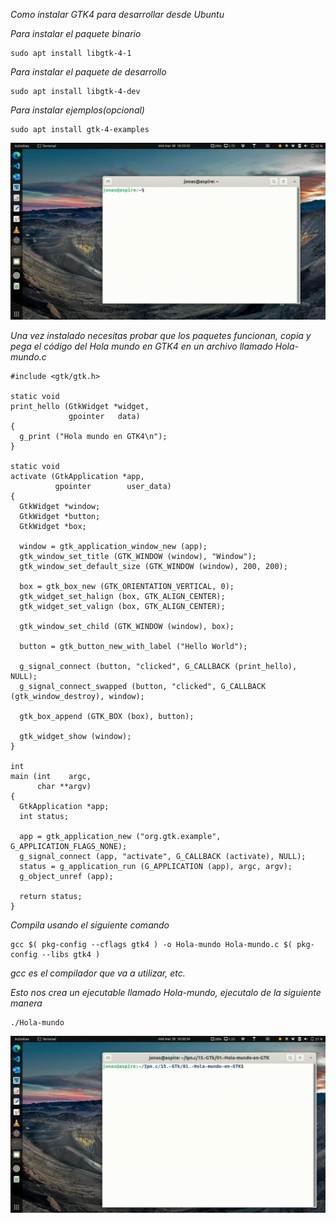 _Como instalar GTK4 para desarrollar desde Ubuntu_

_Para instalar el paquete binario_

```
sudo apt install libgtk-4-1
```
_Para instalar el paquete de desarrollo_

```
sudo apt install libgtk-4-dev
```

_Para instalar ejemplos(opcional)_

```
sudo apt install gtk-4-examples
```

![GTK-PreWork](/00.-Sources/gtkprework.gif)

_Una vez instalado necesitas probar que los paquetes funcionan, copia y pega el código del Hola mundo en GTK4 en un archivo llamado Hola-mundo.c_

```
#include <gtk/gtk.h>

static void
print_hello (GtkWidget *widget,
             gpointer   data)
{
  g_print ("Hola mundo en GTK4\n");
}

static void
activate (GtkApplication *app,
          gpointer        user_data)
{
  GtkWidget *window;
  GtkWidget *button;
  GtkWidget *box;

  window = gtk_application_window_new (app);
  gtk_window_set_title (GTK_WINDOW (window), "Window");
  gtk_window_set_default_size (GTK_WINDOW (window), 200, 200);

  box = gtk_box_new (GTK_ORIENTATION_VERTICAL, 0);
  gtk_widget_set_halign (box, GTK_ALIGN_CENTER);
  gtk_widget_set_valign (box, GTK_ALIGN_CENTER);

  gtk_window_set_child (GTK_WINDOW (window), box);

  button = gtk_button_new_with_label ("Hello World");

  g_signal_connect (button, "clicked", G_CALLBACK (print_hello), NULL);
  g_signal_connect_swapped (button, "clicked", G_CALLBACK (gtk_window_destroy), window);

  gtk_box_append (GTK_BOX (box), button);

  gtk_widget_show (window);
}

int
main (int    argc,
      char **argv)
{
  GtkApplication *app;
  int status;

  app = gtk_application_new ("org.gtk.example", G_APPLICATION_FLAGS_NONE);
  g_signal_connect (app, "activate", G_CALLBACK (activate), NULL);
  status = g_application_run (G_APPLICATION (app), argc, argv);
  g_object_unref (app);

  return status;
}
```

_Compila usando el siguiente comando_
```
gcc $( pkg-config --cflags gtk4 ) -o Hola-mundo Hola-mundo.c $( pkg-config --libs gtk4 )
```

_gcc es el compilador que va a utilizar, etc._

_Esto nos crea un ejecutable llamado Hola-mundo, ejecutalo de la siguiente manera_

```
./Hola-mundo
```
![GTK-PreWork](/00.-Sources/ejecutable.gif)